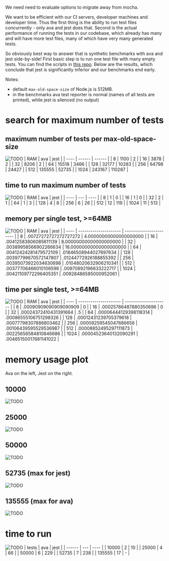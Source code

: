 We need need to evaluate options to migrate away from mocha.

We want to be efficient with our CI servers, developer machines and developer time.
Thus the first thing is the ability to run test files concurrently - only ava and jest does that.
Second is the actual performance of running the tests in our codebase, which already has many and will have more test files, many of which have very many generated tests.

So obviously best way to answer that is synthetic benchmarks with ava and jest side-by-side!
First basic step is to run one test file with many empty tests.
You can find the scripts in [this repo](todo).
Below are the results, which conclude that jest is significantly inferior and our benchmarks end early.

Notes:
* default `max-old-space-size` of Node.js is 512MB.
* in the benchmarks ava test reporter is normal (names of all tests are printed), while jest is silenced (no output)

# search for maximum number of tests

## maximum number of tests per max-old-space-size

![TODO](max-test-count.png)
| RAM  | ava    | jest   |
| ---- | ------ | ------ |
| 8    | 1100   | 2      |
| 16   | 3878   | 2      |
| 32   | 8206   | 2      |
| 64   | 15518  | 3466   |
| 128  | 32177  | 10283  |
| 256  | 64798  | 24427  |
| 512  | 135555 | 52735  |
| 1024 | 243167 | 110287 |

## time to run maximum number of tests

![TODO](duration.png)
| RAM  | ava | jest |
| ---- | --- | ---- |
| 8    | 1   | 0    |
| 16   | 1   | 0    |
| 32   | 2   | 1    |
| 64   | 1   | 3    |
| 128  | 4   | 8    |
| 256  | 6   | 26   |
| 512  | 12  | 119  |
| 1024 | 11  | 513  |

## memory per single test, >=64MB

![TODO](memory-per-test.png)
| RAM  | ava                   | jest                    |
| ---- | --------------------- | ----------------------- |
| 8    | .00727272727272727272 | 4.00000000000000000000  |
| 16   | .00412583806085611139 | 8.00000000000000000000  |
| 32   | .00389958566902266634 | 16.00000000000000000000 |
| 64   | .00412424281479572109 | .01846508944027697634   |
| 128  | .00397799670572147807 | .01244772926188855392   |
| 256  | .00395073922034630698 | .01048020632906210341   |
| 512  | .00377706466010106598 | .00970892196833222717   |
| 1024 | .00421109772296405351 | .00928486585000952061   |

## time per single test, >=64MB

![TODO](time-per-test.png)
| RAM  | ava                   | jest                  |
| ---- | --------------------- | --------------------- |
| 8    | .00090909090909090909 | 0                     |
| 16   | .00025786487880350696 | 0                     |
| 32   | .00024372410431391664 | .5                    |
| 64   | .00006444129398118314 | .00086555106751298326 |
| 128  | .00012431239705379618 | .00077798307886803462 |
| 256  | .00009259545047686656 | .00106439595529536987 |
| 512  | .00008852495297111873 | .00225656584810846686 |
| 1024 | .00004523640132090291 | .00465150017681141022 |

# memory usage plot

Ava on the left, Jest on the right.

## 10000

![TODO](plot-sidebyside-512-10000.png)

## 25000

![TODO](plot-sidebyside-512-25000.png)

## 50000

![TODO](plot-sidebyside-512-50000.png)

## 52735 (max for jest)

![TODO](plot-sidebyside-512-52735.png)

## 135555 (max for ava)

![TODO](plot-sidebyside-512-135555.png)

# time to run

![TODO](duration-512.png)
| tests  | ava | jest |
| ------ | --- | ---- |
| 10000  | 2   | 10   |
| 25000  | 4   | 66   |
| 50000  | 6   | 229  |
| 52735  | 7   | 238  |
| 135555 | 17  | -    |
